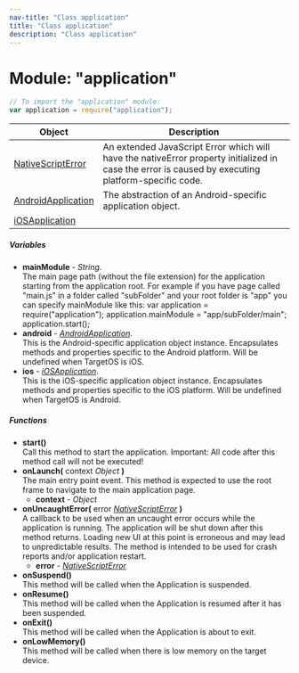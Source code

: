 ```yaml
---
nav-title: "Class application"
title: "Class application"
description: "Class application"
---
```

# Module: "application"

``` JavaScript
// To import the "application" module:
var application = require("application");
```

Object | Description
------|------------
[NativeScriptError](../application/NativeScriptError.md) | An extended JavaScript Error which will have the nativeError property initialized in case the error is caused by executing platform-specific code.
[AndroidApplication](../application/AndroidApplication.md) | The abstraction of an Android-specific application object.
[iOSApplication](../application/iOSApplication.md) | 

##### Variables
 - **mainModule** - _String_.    
  The main page path (without the file extension) for the application starting from the application root. 
For example if you have page called "main.js" in a folder called "subFolder" and your root folder is "app" you can specify mainModule like this:
var application = require("application");
application.mainModule = "app/subFolder/main";
application.start();
 - **android** - [_AndroidApplication_](../application/AndroidApplication.md).    
  This is the Android-specific application object instance.
Encapsulates methods and properties specific to the Android platform.
Will be undefined when TargetOS is iOS.
 - **ios** - [_iOSApplication_](../application/iOSApplication.md).    
  This is the iOS-specific application object instance.
Encapsulates methods and properties specific to the iOS platform.
Will be undefined when TargetOS is Android.

##### Functions
 - **start()**  
     Call this method to start the application. Important: All code after this method call will not be executed!
 - **onLaunch(** context _Object_ **)**  
     The main entry point event. This method is expected to use the root frame to navigate to the main application page.
   - **context** - _Object_
 - **onUncaughtError(** error [_NativeScriptError_](../application/NativeScriptError.md) **)**  
     A callback to be used when an uncaught error occurs while the application is running.
The application will be shut down after this method returns.
Loading new UI at this point is erroneous and may lead to unpredictable results.
The method is intended to be used for crash reports and/or application restart. 
   - **error** - [_NativeScriptError_](../application/NativeScriptError.md)
 - **onSuspend()**  
     This method will be called when the Application is suspended.
 - **onResume()**  
     This method will be called when the Application is resumed after it has been suspended.
 - **onExit()**  
     This method will be called when the Application is about to exit.
 - **onLowMemory()**  
     This method will be called when there is low memory on the target device.